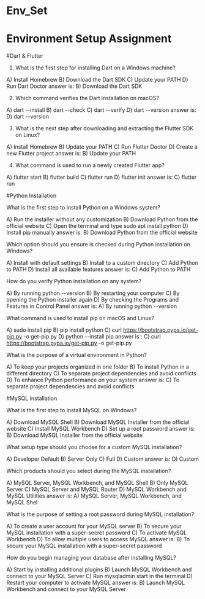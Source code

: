 # Env_Set

# Environment Setup Assignment

#Dart & Flutter

1. What is the first step for installing Dart on a Windows machine?

A) Install Homebrew
B) Download the Dart SDK
C) Update your PATH
D) Run Dart Doctor
answer is: B) Download the Dart SDK


2. Which command verifies the Dart installation on macOS?

A) dart --install
B) dart --check
C) dart --verify
D) dart --version
answer is: D) dart --version



3. What is the next step after downloading and extracting the Flutter SDK on Linux?

A) Install Homebrew
B) Update your PATH
C) Run Flutter Doctor
D) Create a new Flutter project
answer is: B) Update your PATH



4. What command is used to run a newly created Flutter app?

A) flutter start
B) flutter build
C) flutter run
D) flutter init
answer is: C) flutter run


#Python Installation

What is the first step to install Python on a Windows system?

A) Run the installer without any customization
B) Download Python from the official website
C) Open the terminal and type sudo apt install python
D) Install pip manually
answer is: B) Download Python from the official website

Which option should you ensure is checked during Python installation on Windows?

A) Install with default settings
B) Install to a custom directory
C) Add Python to PATH
D) Install all available features
answer is: C) Add Python to PATH

How do you verify Python installation on any system?

A) By running python --version
B) By restarting your computer
C) By opening the Python installer again
D) By checking the Programs and Features in Control Panel
answer is: A) By running python --version

What command is used to install pip on macOS and Linux?

A) sudo install pip
B) pip install python
C) curl https://bootstrap.pypa.io/get-pip.py -o get-pip.py
D) python --install pip
answer is : C) curl https://bootstrap.pypa.io/get-pip.py -o get-pip.py

What is the purpose of a virtual environment in Python?

A) To keep your projects organized in one folder
B) To install Python in a different directory
C) To separate project dependencies and avoid conflicts
D) To enhance Python performance on your system
answer is: C) To separate project dependencies and avoid conflicts

#MySQL Installation

What is the first step to install MySQL on Windows?

A) Download MySQL Shell
B) Download MySQL Installer from the official website
C) Install MySQL Workbench
D) Set up a root password
answer is: B) Download MySQL Installer from the official website

What setup type should you choose for a custom MySQL installation?

A) Developer Default
B) Server Only
C) Full
D) Custom
answer is: D) Custom

Which products should you select during the MySQL installation?

A) MySQL Server, MySQL Workbench, and MySQL Shell
B) Only MySQL Server
C) MySQL Server and MySQL Router
D) MySQL Workbench and MySQL Utilities
 answer is: A) MySQL Server, MySQL Workbench, and MySQL Shel

What is the purpose of setting a root password during MySQL installation?

A) To create a user account for your MySQL server
B) To secure your MySQL installation with a super-secret password
C) To activate MySQL Workbench
D) To allow multiple users to access MySQL
 answer is: B) To secure your MySQL installation with a super-secret password
                    
How do you begin managing your database after installing MySQL?

A) Start by installing additional plugins
B) Launch MySQL Workbench and connect to your MySQL Server
C) Run mysqladmin start in the terminal
D) Restart your computer to activate MySQL
answer is: B) Launch MySQL Workbench and connect to your MySQL Server
